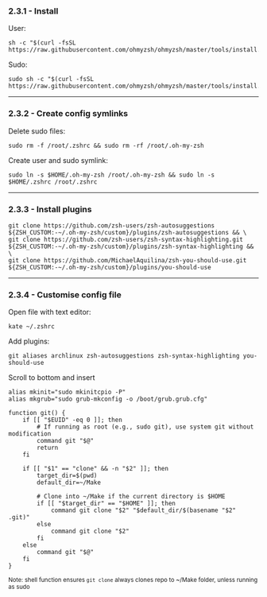 ### 2.3.1 - Install

User:

```
sh -c "$(curl -fsSL https://raw.githubusercontent.com/ohmyzsh/ohmyzsh/master/tools/install.sh)"
```

Sudo:

```
sudo sh -c "$(curl -fsSL https://raw.githubusercontent.com/ohmyzsh/ohmyzsh/master/tools/install.sh)"
```

---
### 2.3.2 - Create config symlinks

Delete sudo files:

```
sudo rm -f /root/.zshrc && sudo rm -rf /root/.oh-my-zsh
```

Create user and sudo symlink:

```
sudo ln -s $HOME/.oh-my-zsh /root/.oh-my-zsh && sudo ln -s $HOME/.zshrc /root/.zshrc
```

---
### 2.3.3 - Install plugins

```
git clone https://github.com/zsh-users/zsh-autosuggestions ${ZSH_CUSTOM:-~/.oh-my-zsh/custom}/plugins/zsh-autosuggestions && \
git clone https://github.com/zsh-users/zsh-syntax-highlighting.git ${ZSH_CUSTOM:-~/.oh-my-zsh/custom}/plugins/zsh-syntax-highlighting && \
git clone https://github.com/MichaelAquilina/zsh-you-should-use.git ${ZSH_CUSTOM:-~/.oh-my-zsh/custom}/plugins/you-should-use

```

---
### 2.3.4 - Customise config file

Open file with text editor:

```
kate ~/.zshrc
```

Add plugins:

```
git aliases archlinux zsh-autosuggestions zsh-syntax-highlighting you-should-use
```

Scroll to bottom and insert

```
alias mkinit="sudo mkinitcpio -P"
alias mkgrub="sudo grub-mkconfig -o /boot/grub.grub.cfg"

function git() {
    if [[ "$EUID" -eq 0 ]]; then
        # If running as root (e.g., sudo git), use system git without modification
        command git "$@"
        return
    fi

    if [[ "$1" == "clone" && -n "$2" ]]; then
        target_dir=$(pwd)
        default_dir=~/Make

        # Clone into ~/Make if the current directory is $HOME
        if [[ "$target_dir" == "$HOME" ]]; then
            command git clone "$2" "$default_dir/$(basename "$2" .git)"
        else
            command git clone "$2"
        fi
    else
        command git "$@"
    fi
}
```

<sub> Note: shell function ensures `git clone` always clones repo to ~/Make folder, unless running as sudo </sub>



